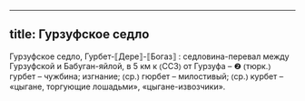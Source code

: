 
---
title: Гурзуфское седло
---
Гурзуфское седло, Гурбет-⟦Дере⟧-⟦Богаз⟧
: седловина-перевал между Гурзуфской и Бабуган-яйлой, в 5 км к ⦅ССЗ⦆ от Гурзуфа – ❷ ⦅тюрк.⦆ гурбет – чужбина; изгнание; ⦅ср.⦆ гюрбет – милостивый; ⦅ср.⦆ курбет – «цыгане, торгующие лошадьми», «цыгане-извозчики».
